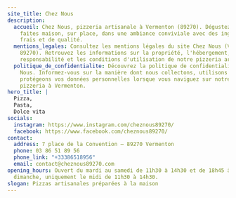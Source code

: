```yaml
---
site_title: Chez Nous
description:
  accueil: Chez Nous, pizzeria artisanale à Vermenton (89270). Dégustez des pizzas
    faites maison, sur place, dans une ambiance conviviale avec des ingrédients
    frais et de qualité.
  mentions_legales: Consultez les mentions légales du site Chez Nous (Vermenton,
    89270). Retrouvez les informations sur la propriété, l'hébergement, la
    responsabilité et les conditions d'utilisation de notre pizzeria artisanale.
  politique_de_confidentialite: Découvrez la politique de confidentialité de Chez
    Nous. Informez-vous sur la manière dont nous collectons, utilisons et
    protégeons vos données personnelles lorsque vous naviguez sur notre site de
    pizzeria à Vermenton.
hero_title: |
  Pizza,
  Pasta,
  Dolce vita
socials:
  instagram: https://www.instagram.com/cheznous89270/
  facebook: https://www.facebook.com/cheznous89270/
contact:
  address: 7 place de la Convention – 89270 Vermenton
  phone: 03 86 51 89 56
  phone_link: "+33386518956"
  email: contact@cheznous89270.com
opening_hours: Ouvert du mardi au samedi de 11h30 à 14h30 et de 18h45 à 21h. Le
  dimanche, uniquement le midi de 11h30 à 14h30.
slogan: Pizzas artisanales préparées à la maison
---
```


